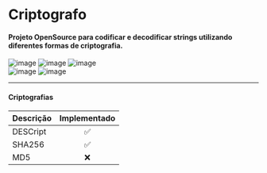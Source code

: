 # Criptografo
#### Projeto OpenSource para codificar e decodificar strings utilizando diferentes formas de criptografia.

![image](https://img.shields.io/github/languages/code-size/peedroca/criptografo)
![image](https://img.shields.io/github/languages/top/peedroca/criptografo)
![image](https://img.shields.io/github/license/peedroca/criptografo) <br>
![image](https://img.shields.io/badge/.Net_Framework-v4.8-blueviolet)
![image](https://img.shields.io/badge/.Net_Standard-v2.0.3-blueviolet)

---

#### Criptografias

| Descrição | Implementado |
| --- | :---: |
| DESCript   | :white_check_mark: |
| SHA256   | :white_check_mark: |
| MD5   | :x: |
